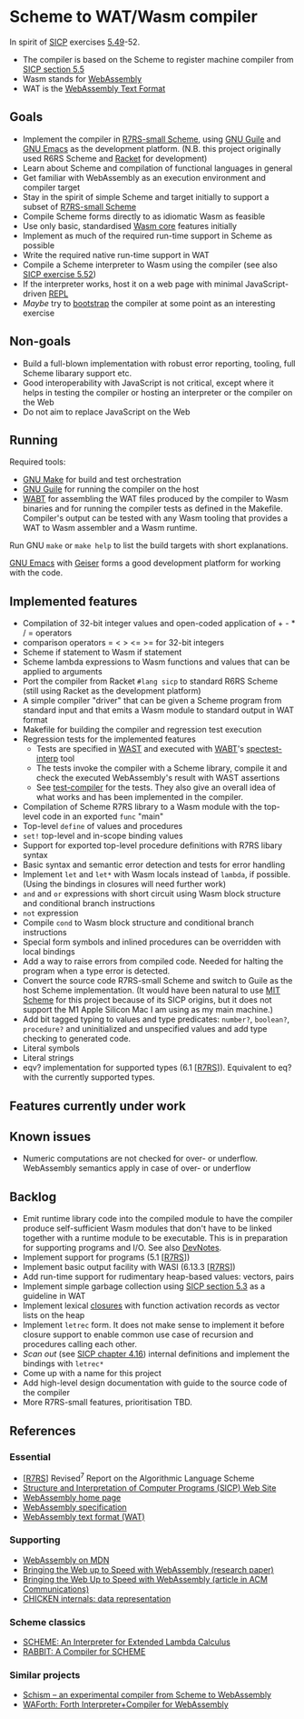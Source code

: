 # Scheme to WAT/Wasm compiler

In spirit of [SICP](https://mitp-content-server.mit.edu/books/content/sectbyfn/books_pres_0/6515/sicp.zip/index.html) exercises [5.49](https://mitp-content-server.mit.edu/books/content/sectbyfn/books_pres_0/6515/sicp.zip/full-text/book/book-Z-H-35.html#%_thm_5.49)-52.

* The compiler is based on the Scheme to register machine compiler from [SICP section 5.5](https://mitp-content-server.mit.edu/books/content/sectbyfn/books_pres_0/6515/sicp.zip/full-text/book/book-Z-H-35.html#%_sec_5.5)
* Wasm stands for [WebAssembly](https://webassembly.org)
* WAT is the [WebAssembly Text Format](https://webassembly.github.io/spec/core/text/index.html#)

## Goals

* Implement the compiler in [R7RS-small Scheme](https://small.r7rs.org/), using [GNU Guile](https://www.gnu.org/software/guile/) and [GNU Emacs](https://www.gnu.org/software/emacs/) as the development platform. (N.B.
this project originally used R6RS Scheme and [Racket](https://racket-lang.org/)
for development)
* Learn about Scheme and compilation of functional languages in general
* Get familiar with WebAssembly as an execution environment and compiler target
* Stay in the spirit of simple Scheme and target initially to support a subset of [R7RS-small Scheme](https://small.r7rs.org)
* Compile Scheme forms directly to as idiomatic Wasm as feasible
* Use only basic, standardised [Wasm core](https://www.w3.org/TR/wasm-core-1/) features initially
* Implement as much of the required run-time support in Scheme as possible
* Write the required native run-time support in WAT
* Compile a Scheme interpreter to Wasm using the compiler (see also [SICP exercise 5.52](https://mitp-content-server.mit.edu/books/content/sectbyfn/books_pres_0/6515/sicp.zip/full-text/book/book-Z-H-35.html#%_thm_5.52))
* If the interpreter works, host it on a web page with minimal JavaScript-driven [REPL](https://en.wikipedia.org/wiki/Read–eval–print_loop)
* _Maybe_ try to [bootstrap](https://en.wikipedia.org/wiki/Bootstrapping_(compilers)) the compiler at some point as an interesting exercise

## Non-goals

* Build a full-blown implementation with robust error reporting, tooling, full Scheme libarary support etc.
* Good interoperability with JavaScript is not critical, except where it helps in testing the compiler or hosting an interpreter or the compiler on the Web
* Do not aim to replace JavaScript on the Web

## Running

Required tools:
* [GNU Make](https://www.gnu.org/software/make/) for build and test orchestration
* [GNU Guile](https://www.gnu.org/software/guile/) for running the compiler on the host
* [WABT](https://github.com/WebAssembly/wabt) for assembling the WAT files produced by the compiler
to Wasm binaries and for running the compiler tests as defined in the Makefile. Compiler's output
can be tested with any Wasm tooling that provides a WAT to Wasm assembler and a Wasm runtime.

Run GNU `make` or `make help` to list the build targets with short explanations.

[GNU Emacs](https://www.gnu.org/software/emacs/)  with [Geiser](https://www.nongnu.org/geiser/)
forms a good development platform for working with the code.

## Implemented features

* Compilation of 32-bit integer values and open-coded application of + - * / = operators
* comparison operators = < > <= >= for 32-bit integers
* Scheme if statement to Wasm if statement
* Scheme lambda expressions to Wasm functions and values that can be applied to arguments
* Port the compiler from Racket `#lang sicp` to standard R6RS Scheme (still using Racket as the development platform)
* A simple compiler "driver" that can be given a Scheme program from standard input and that emits a Wasm module to standard output in WAT format
* Makefile for building the compiler and regression test execution
* Regression tests for the implemented features
  * Tests are specified in [WAST](https://github.com/WebAssembly/spec/tree/master/interpreter#scripts)
  and executed with [WABT](https://github.com/WebAssembly/wabt)'s [spectest-interp](https://webassembly.github.io/wabt/doc/spectest-interp.1.html) tool
  * The tests invoke the compiler with a Scheme library, compile it and check the executed WebAssembly's result with WAST assertions
  * See [test-compiler](./test-compiler) for the tests. They also give an overall idea of what works and has been implemented in the compiler.
* Compilation of Scheme R7RS library to a Wasm module with the top-level code in an exported `func` "main"
* Top-level `define` of values and procedures
* `set!` top-level and in-scope binding values
* Support for exported top-level procedure definitions with R7RS libary syntax
* Basic syntax and semantic error detection and tests for error handling
* Implement `let` and `let*` with Wasm locals instead of `lambda`, if possible. (Using the bindings in closures will need further work)
* `and` and `or` expressions with short circuit using Wasm block structure and conditional branch instructions
* `not` expression
* Compile `cond` to Wasm block structure and conditional branch instructions
* Special form symbols and inlined procedures can be overridden with local bindings
* Add a way to raise errors from compiled code. Needed for halting the program when a type error is detected.
* Convert the source code R7RS-small Scheme and switch to Guile as the host Scheme implementation.
(It would have been natural to use [MIT Scheme](https://www.gnu.org/software/mit-scheme/) for this
project because of its SICP origins, but it does not support the M1 Apple Silicon Mac I am using
as my main machine.)
* Add bit tagged typing to values and type predicates: `number?`, `boolean?`, `procedure?` and uninitialized and unspecified values and add type checking to generated code.
* Literal symbols
* Literal strings
* eqv? implementation for supported types (6.1 [[R7RS][r7rs]]). Equivalent to eq? with the currently supported types.

## Features currently under work

## Known issues
* Numeric computations are not checked for over- or underflow. WebAssembly semantics apply in case
of over- or underflow

## Backlog
* Emit runtime library code into the compiled module to have the compiler produce self-sufficient Wasm modules that don't have to be linked together with a runtime module to be executable. This is in preparation for supporting programs and I/O. See also [DevNotes](DevNotes.md#compiler-output).
* Implement support for programs (5.1 [[R7RS][r7rs]])
* Implement basic output facility with WASI (6.13.3 [[R7RS][r7rs]])
* Add run-time support for rudimentary heap-based values: vectors, pairs
* Implement simple garbage collection using [SICP section 5.3](https://mitp-content-server.mit.edu/books/content/sectbyfn/books_pres_0/6515/sicp.zip/full-text/book/book-Z-H-33.html#%_sec_5.3) as a guideline in WAT
* Implement lexical [closures](https://en.wikipedia.org/wiki/Closure_(computer_programming)) with function activation records as vector lists on the heap
* Implement `letrec` form. It does not make sense to implement it before closure support to enable common use case of recursion and procedures calling each other.
* _Scan out_ (see [SICP chapter 4.16](https://mitp-content-server.mit.edu/books/content/sectbyfn/books_pres_0/6515/sicp.zip/full-text/book/book-Z-H-26.html#%_sec_4.1.6)) internal definitions and implement the bindings with `letrec*`
* Come up with a name for this project
* Add high-level design documentation with guide to the source code of the compiler
* More R7RS-small features, prioritisation TBD.

## References

### Essential
* [[R7RS][r7rs]] Revised<sup>7</sup> Report on the Algorithmic Language Scheme
* [Structure and Interpretation of Computer Programs (SICP) Web Site](https://mitp-content-server.mit.edu/books/content/sectbyfn/books_pres_0/6515/sicp.zip/index.html)
* [WebAssembly home page](https://webassembly.org)
* [WebAssembly specification](https://webassembly.github.io/spec/core/)
* [WebAssembly text format (WAT)](https://webassembly.github.io/spec/core/text/index.html)

### Supporting
* [WebAssembly on MDN](https://developer.mozilla.org/en-US/docs/WebAssembly)
* [Bringing the Web up to Speed with WebAssembly (research paper)](https://dl.acm.org/doi/10.1145/3140587.3062363)
* [Bringing the Web Up to Speed with WebAssembly (article in ACM Communications)](https://cacm.acm.org/magazines/2018/12/232881-bringing-the-web-up-to-speed-with-webassembly/fulltext)
* [CHICKEN internals: data representation](https://www.more-magic.net/posts/internals-data-representation.html)

### Scheme classics
* [SCHEME: An Interpreter for Extended Lambda Calculus](https://dspace.mit.edu/handle/1721.1/5794)
* [RABBIT: A Compiler for SCHEME](https://dspace.mit.edu/handle/1721.1/6913)

### Similar projects
* [Schism – an experimental compiler from Scheme to WebAssembly](https://github.com/google/schism)
* [WAForth: Forth Interpreter+Compiler for WebAssembly](https://el-tramo.be/blog/waforth/)

[r7rs]: https://standards.scheme.org/unofficial/errata-corrected-r7rs.pdf
